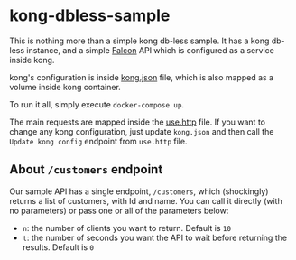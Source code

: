 # kong-dbless-sample

This is nothing more than a simple kong db-less sample. It has a kong db-less instance, and a simple [Falcon](https://falcon.readthedocs.io/) API which is configured as a service inside kong.

kong's configuration is inside [kong.json](./kong.json) file, which is also mapped as a volume inside kong container.

To run it all, simply execute `docker-compose up`.

The main requests are mapped inside the [use.http](./use.http) file. If you want to change any kong configuration, just update `kong.json` and then call the `Update kong config` endpoint from `use.http` file.

## About `/customers` endpoint

Our sample API has a single endpoint, `/customers`, which (shockingly) returns a list of customers, with Id and name. You can call it directly (with no parameters) or pass one or all of the parameters below:

- `n`: the number of clients you want to return. Default is `10`
- `t`: the number of seconds you want the API to wait before returning the results. Default is `0`
